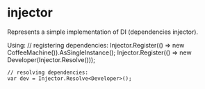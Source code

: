 # injector
Represents a simple implementation of DI (dependencies injector).

Using:
    // registering dependencies:
    Injector.Register(() => new CoffeeMachine()).AsSingleInstance();
    Injector.Register(() => new Developer(Injector.Resolve<CoffeeMachine>()));

    // resolving dependencies:
    var dev = Injector.Resolve<Developer>();
